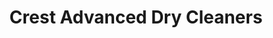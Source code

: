 ---
title: "Crest Advanced Dry Cleaners"
url: /springfield/crest-advanced-dry-cleaners/
shop: laundry
---